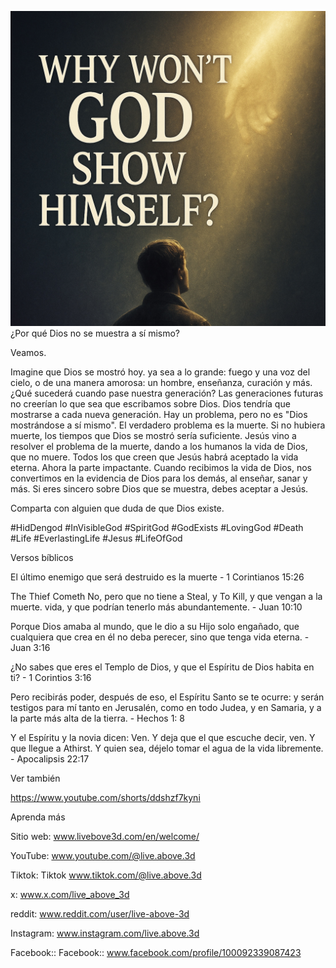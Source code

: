 ![Video cover image](../cover.jpeg)
¿Por qué Dios no se muestra a sí mismo?

Veamos.

Imagine que Dios se mostró hoy.
ya sea a lo grande: fuego y una voz del cielo,
o de una manera amorosa: un hombre, enseñanza, curación y más.
¿Qué sucederá cuando pase nuestra generación?
Las generaciones futuras no creerían lo que sea que escribamos sobre Dios.
Dios tendría que mostrarse a cada nueva generación.
Hay un problema, pero no es "Dios mostrándose a sí mismo".
El verdadero problema es la muerte.
Si no hubiera muerte, los tiempos que Dios se mostró sería suficiente.
Jesús vino a resolver el problema de la muerte, dando a los humanos la vida de Dios, que no muere.
Todos los que creen que Jesús habrá aceptado la vida eterna.
Ahora la parte impactante.
Cuando recibimos la vida de Dios, nos convertimos en la evidencia de Dios para los demás, al enseñar, sanar y más.
Si eres sincero sobre Dios que se muestra, debes aceptar a Jesús.

Comparta con alguien que duda de que Dios existe.


#HidDengod #InVisibleGod #SpiritGod #GodExists #LovingGod #Death #Life #EverlastingLife #Jesus #LifeOfGod


Versos bíblicos

El último enemigo que será destruido es la muerte - 1 Corintianos 15:26

The Thief Cometh No, pero que no tiene a Steal, y To Kill, y que vengan a la muerte. vida, y que podrían tenerlo más abundantemente. - Juan 10:10

Porque Dios amaba al mundo, que le dio a su Hijo solo engañado, que cualquiera que crea en él no deba perecer, sino que tenga vida eterna. - Juan 3:16

¿No sabes que eres el Templo de Dios, y que el Espíritu de Dios habita en ti? - 1 Corintios 3:16

Pero recibirás poder, después de eso, el Espíritu Santo se te ocurre: y serán testigos para mí tanto en Jerusalén, como en todo Judea, y en Samaria, y a la parte más alta de la tierra. - Hechos 1: 8

Y el Espíritu y la novia dicen: Ven. Y deja que el que escuche decir, ven. Y que llegue a Athirst. Y quien sea, déjelo tomar el agua de la vida libremente. - Apocalipsis 22:17


Ver también

https://www.youtube.com/shorts/ddshzf7kyni


Aprenda más

Sitio web: www.livebove3d.com/en/welcome/

YouTube: www.youtube.com/@live.above.3d

Tiktok: Tiktok www.tiktok.com/@live.above.3d

x: www.x.com/live_above_3d

reddit: www.reddit.com/user/live-above-3d

Instagram: www.instagram.com/live.above.3d

Facebook:: Facebook:: www.facebook.com/profile/100092339087423